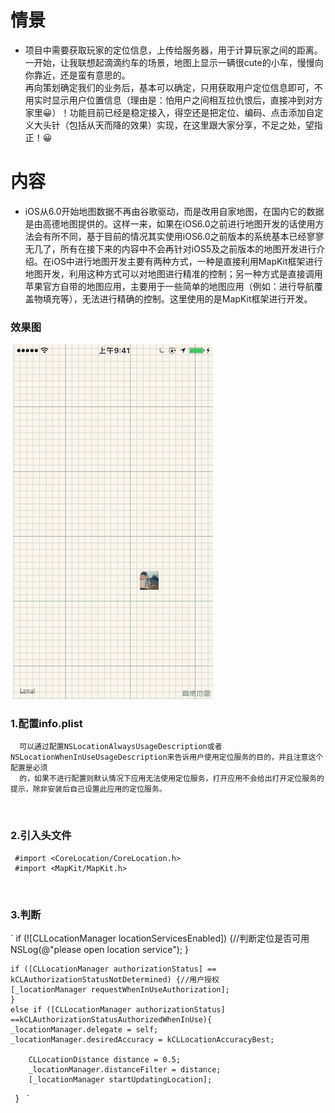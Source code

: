# 情景
* 项目中需要获取玩家的定位信息，上传给服务器，用于计算玩家之间的距离。一开始，让我联想起滴滴约车的场景，地图上显示一辆很cute的小车，慢慢向你靠近，还是蛮有意思的。<br> 再向策划确定我们的业务后，基本可以确定，只用获取用户定位信息即可，不用实时显示用户位置信息（理由是：怕用户之间相互拉仇恨后，直接冲到对方家里😀）！功能目前已经是稳定接入，得空还是把定位、编码、点击添加自定义大头针（包括从天而降的效果）实现，在这里跟大家分享，不足之处，望指正！😀

# 内容
* iOS从6.0开始地图数据不再由谷歌驱动，而是改用自家地图，在国内它的数据是由高德地图提供的。这样一来，如果在iOS6.0之前进行地图开发的话使用方法会有所不同，基于目前的情况其实使用iOS6.0之前版本的系统基本已经寥寥无几了，所有在接下来的内容中不会再针对iOS5及之前版本的地图开发进行介绍。在iOS中进行地图开发主要有两种方式，一种是直接利用MapKit框架进行地图开发，利用这种方式可以对地图进行精准的控制；另一种方式是直接调用苹果官方自带的地图应用，主要用于一些简单的地图应用（例如：进行导航覆盖物填充等），无法进行精确的控制。这里使用的是MapKit框架进行开发。


### 效果图
    ![](https://github.com/maojingios/MKMap/blob/master/MKMap/MKMapLocation.gif)


### 1.配置info.plist

      可以通过配置NSLocationAlwaysUsageDescription或者NSLocationWhenInUseUsageDescription来告诉用户使用定位服务的目的，并且注意这个配置是必须
      的，如果不进行配置则默认情况下应用无法使用定位服务，打开应用不会给出打开定位服务的提示，除非安装后自己设置此应用的定位服务。
         
### 2.引入头文件

     #import <CoreLocation/CoreLocation.h>
     #import <MapKit/MapKit.h> 
     
### 3.判断
`
if (![CLLocationManager locationServicesEnabled]) {//判断定位是否可用
   NSLog(@"please open location service");
    }
    
    if ([CLLocationManager authorizationStatus] == kCLAuthorizationStatusNotDetermined) {//用户授权
    [_locationManager requestWhenInUseAuthorization];
    }
    else if ([CLLocationManager authorizationStatus] ==kCLAuthorizationStatusAuthorizedWhenInUse){
    _locationManager.delegate = self;
    _locationManager.desiredAccuracy = kCLLocationAccuracyBest;
        
        CLLocationDistance distance = 0.5;
        _locationManager.distanceFilter = distance;
        [_locationManager startUpdatingLocation];
    } 
   `

